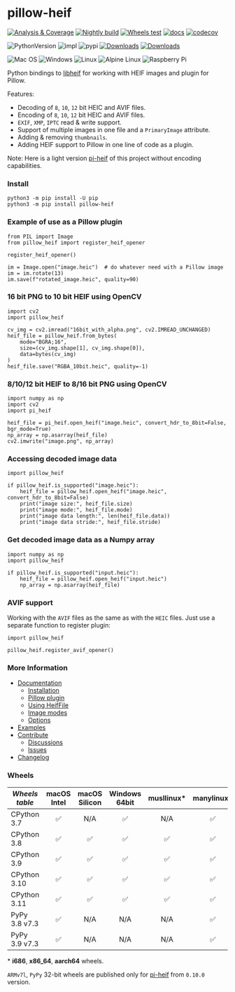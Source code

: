 # pillow-heif

[![Analysis & Coverage](https://github.com/bigcat88/pillow_heif/actions/workflows/analysis-coverage.yml/badge.svg)](https://github.com/bigcat88/pillow_heif/actions/workflows/analysis-coverage.yml)
[![Nightly build](https://github.com/andrey18106/pillow_heif/actions/workflows/nightly-src-build.yml/badge.svg)](https://github.com/andrey18106/pillow_heif/actions/workflows/nightly-src-build.yml)
[![Wheels test](https://github.com/bigcat88/pillow_heif/actions/workflows/test-wheels.yml/badge.svg)](https://github.com/bigcat88/pillow_heif/actions/workflows/test-wheels.yml)
[![docs](https://readthedocs.org/projects/pillow-heif/badge/?version=latest)](https://pillow-heif.readthedocs.io/en/latest/?badge=latest)
[![codecov](https://codecov.io/gh/bigcat88/pillow_heif/branch/master/graph/badge.svg?token=JY64F2OL6V)](https://codecov.io/gh/bigcat88/pillow_heif)

![PythonVersion](https://img.shields.io/badge/python-3.7%20%7C%203.8%20%7C%203.9%20%7C%203.10%20%7C%203.11-blue)
![impl](https://img.shields.io/pypi/implementation/pillow_heif)
![pypi](https://img.shields.io/pypi/v/pillow_heif.svg)
[![Downloads](https://static.pepy.tech/personalized-badge/pillow-heif?period=total&units=international_system&left_color=grey&right_color=orange&left_text=Downloads)](https://pepy.tech/project/pillow-heif)
[![Downloads](https://static.pepy.tech/personalized-badge/pillow-heif?period=month&units=international_system&left_color=grey&right_color=orange&left_text=Downloads/Month)](https://pepy.tech/project/pillow-heif)

![Mac OS](https://img.shields.io/badge/mac%20os-FCC624?style=for-the-badge&logoColor=white)
![Windows](https://img.shields.io/badge/Windows-0078D6?style=for-the-badge&logo=windows&logoColor=white)
![Linux](https://img.shields.io/badge/Linux-FCC624?style=for-the-badge&logo=linux&logoColor=black)
![Alpine Linux](https://img.shields.io/badge/Alpine_Linux-0078D6.svg?style=for-the-badge&logo=alpine-linux&logoColor=white)
![Raspberry Pi](https://img.shields.io/badge/Rasberry_Pi-FCC624.svg?style=for-the-badge&logo=raspberry-pi&logoColor=red)

Python bindings to [libheif](https://github.com/strukturag/libheif) for working with HEIF images and plugin for Pillow.

Features:
 * Decoding of `8`, `10`, `12` bit HEIC and AVIF files.
 * Encoding of `8`, `10`, `12` bit HEIC and AVIF files.
 * `EXIF`, `XMP`, `IPTC` read & write support.
 * Support of multiple images in one file and a `PrimaryImage` attribute.
 * Adding & removing `thumbnails`.
 * Adding HEIF support to Pillow in one line of code as a plugin.

Note: Here is a light version [pi-heif](https://pypi.org/project/pi-heif/) of this project without encoding capabilities.

### Install
```console
python3 -m pip install -U pip
python3 -m pip install pillow-heif
```

### Example of use as a Pillow plugin
```python3
from PIL import Image
from pillow_heif import register_heif_opener

register_heif_opener()

im = Image.open("image.heic")  # do whatever need with a Pillow image
im = im.rotate(13)
im.save(f"rotated_image.heic", quality=90)
```

### 16 bit PNG to 10 bit HEIF using OpenCV
```python3
import cv2
import pillow_heif

cv_img = cv2.imread("16bit_with_alpha.png", cv2.IMREAD_UNCHANGED)
heif_file = pillow_heif.from_bytes(
    mode="BGRA;16",
    size=(cv_img.shape[1], cv_img.shape[0]),
    data=bytes(cv_img)
)
heif_file.save("RGBA_10bit.heic", quality=-1)
```

### 8/10/12 bit HEIF to 8/16 bit PNG using OpenCV
```python3
import numpy as np
import cv2
import pi_heif

heif_file = pi_heif.open_heif("image.heic", convert_hdr_to_8bit=False, bgr_mode=True)
np_array = np.asarray(heif_file)
cv2.imwrite("image.png", np_array)
```

### Accessing decoded image data
```python3
import pillow_heif

if pillow_heif.is_supported("image.heic"):
    heif_file = pillow_heif.open_heif("image.heic", convert_hdr_to_8bit=False)
    print("image size:", heif_file.size)
    print("image mode:", heif_file.mode)
    print("image data length:", len(heif_file.data))
    print("image data stride:", heif_file.stride)
```

### Get decoded image data as a Numpy array
```python3
import numpy as np
import pillow_heif

if pillow_heif.is_supported("input.heic"):
    heif_file = pillow_heif.open_heif("input.heic")
    np_array = np.asarray(heif_file)
```

### AVIF support

Working with the `AVIF` files as the same as with the `HEIC` files. Just use a separate function to register plugin:
```python3
import pillow_heif

pillow_heif.register_avif_opener()
```

### More Information

- [Documentation](https://pillow-heif.readthedocs.io/)
  - [Installation](https://pillow-heif.readthedocs.io/en/latest/installation.html)
  - [Pillow plugin](https://pillow-heif.readthedocs.io/en/latest/pillow-plugin.html)
  - [Using HeifFile](https://pillow-heif.readthedocs.io/en/latest/heif-file.html)
  - [Image modes](https://pillow-heif.readthedocs.io/en/latest/image-modes.html)
  - [Options](https://pillow-heif.readthedocs.io/en/latest/options.html)
- [Examples](https://github.com/bigcat88/pillow_heif/tree/master/examples)
- [Contribute](https://github.com/bigcat88/pillow_heif/blob/master/.github/CONTRIBUTING.md)
  - [Discussions](https://github.com/bigcat88/pillow_heif/discussions)
  - [Issues](https://github.com/bigcat88/pillow_heif/issues)
- [Changelog](https://github.com/bigcat88/pillow_heif/blob/master/CHANGELOG.md)

### Wheels

| **_Wheels table_** | macOS<br/>Intel | macOS<br/>Silicon | Windows<br/>64bit | musllinux* | manylinux* |
|--------------------|:---------------:|:-----------------:|:-----------------:|:----------:|:----------:|
| CPython 3.7        |        ✅        |        N/A        |         ✅         |    N/A     |     ✅      |
| CPython 3.8        |        ✅        |         ✅         |         ✅         |     ✅      |     ✅      |
| CPython 3.9        |        ✅        |         ✅         |         ✅         |     ✅      |     ✅      |
| CPython 3.10       |        ✅        |         ✅         |         ✅         |     ✅      |     ✅      |
| CPython 3.11       |        ✅        |         ✅         |         ✅         |     ✅      |     ✅      |
| PyPy 3.8 v7.3      |        ✅        |        N/A        |        N/A        |    N/A     |     ✅      |
| PyPy 3.9 v7.3      |        ✅        |        N/A        |        N/A        |    N/A     |     ✅      |

&ast; **i686**, **x86_64**, **aarch64** wheels.

`ARMv7l`, `PyPy` 32-bit wheels are published only for [pi-heif](https://pypi.org/project/pi-heif/) from `0.10.0` version.
